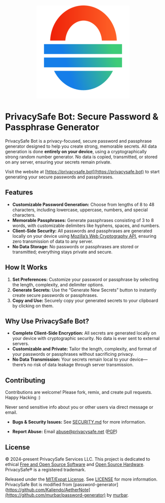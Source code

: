 <p align="center">
  <a href="https://privacysafe.bot"><img src="public/privacysafe_logo.svg" width="300" height="300" /></a>
</p>

# PrivacySafe Bot: Secure Password & Passphrase Generator

PrivacySafe Bot is a privacy-focused, secure password and passphrase generator designed to help you create strong, memorable secrets. All data generation is done **entirely on your device**, using a cryptographically strong random number generator. No data is copied, transmitted, or stored on any server, ensuring your secrets remain private.

Visit the website at [https://privacysafe.bot](https://privacysafe.bot) to start generating your secure passwords and passphrases.

## Features

- **Customizable Password Generation:** Choose from lengths of 8 to 48 characters, including lowercase, uppercase, numbers, and special characters.
- **Memorable Passphrases:** Generate passphrases consisting of 3 to 8 words, with customizable delimiters like hyphens, spaces, and numbers.
- **Client-Side Security:** All passwords and passphrases are generated locally on your device using [Mozilla’s Web Cryptography API](https://developer.mozilla.org/en-US/docs/Web/API/Crypto/getRandomValues), ensuring zero transmission of data to any server.
- **No Data Storage:** No passwords or passphrases are stored or transmitted; everything stays private and secure.
  
## How It Works

1. **Set Preferences:** Customize your password or passphrase by selecting the length, complexity, and delimiter options.
2. **Generate Secrets:** Use the “Generate New Secrets” button to instantly create secure passwords or passphrases.
3. **Copy and Use:** Securely copy your generated secrets to your clipboard by clicking on them.

## Why Use PrivacySafe Bot?

- **Complete Client-Side Encryption:** All secrets are generated locally on your device with cryptographic security. No data is ever sent to external servers.
- **Customizable and Private:** Tailor the length, complexity, and format of your passwords or passphrases without sacrificing privacy.
- **No Data Transmission:** Your secrets remain local to your device—there’s no risk of data leakage through server transmission.

## Contributing
Contributions are welcome! Please fork, remix, and create pull requests. Happy Hacking :)

Never send sensitive info about you or other users via direct message or email.

* **Bugs &amp; Security Issues:** See [SECURITY.md](SECURITY.md) for more information.

* **Report Abuse:** Email <a href="mailto:abuse@privacysafe.net" target="_blank">abuse@privacysafe.net</a> (<a href="https://psafe.ly/xSpQhF" target="_blank">PGP</a>)

## License
© 2024-present PrivacySafe Services LLC. This project is dedicated to ethical <a href="https://fsf.org" target="_blank" rel="noreferrer noopener">Free and Open Source Software</a> and <a href="https://oshwa.org" target="_blank" rel="noreferrer noopener">Open Source Hardware</a>. PrivacySafe® is a registered trademark.

Released under the [MIT/Expat License](LICENSE). See [LICENSE](LICENSE) for more information. PrivacySafe Bot is modified from [password-generator](https://github.com/Kaliendo/AetherNote](https://github.com/murbar/password-generator) by [murbar](https://github.com/murbar).
